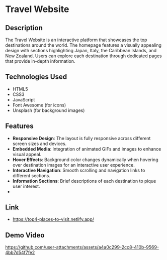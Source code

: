 # Travel Website

## Description
The Travel Website is an interactive platform that showcases the top destinations around the world. The homepage features a visually appealing design with sections highlighting Japan, Italy, the Caribbean Islands, and New Zealand. Users can explore each destination through dedicated pages that provide in-depth information.

## Technologies Used
- HTML5
- CSS3
- JavaScript
- Font Awesome (for icons)
- Unsplash (for background images)
  
## Features

- **Responsive Design**: The layout is fully responsive across different screen sizes and devices.
- **Embedded Media**: Integration of animated GIFs and images to enhance visual appeal.
- **Hover Effects**: Background color changes dynamically when hovering over destination images for an interactive user experience.
- **Interactive Navigation**: Smooth scrolling and navigation links to different sections.
- **Information Sections**: Brief descriptions of each destination to pique user interest.
- 


## Link
- https://top4-places-to-visit.netlify.app/

## Demo Video
https://github.com/user-attachments/assets/a4a0c299-2cc8-410b-9569-4bb7d54f7fe2
